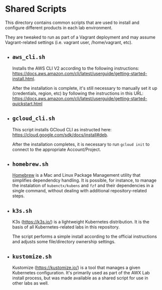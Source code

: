 # Shared Scripts
This directory contains common scripts that are used to install and configure different products in each lab environment.

They are tweaked to run as part of a Vagrant deployment and may assume Vagrant-related settings (i.e. vagrant user, /home/vagrant, etc).

- ## `aws_cli.sh`
  Installs the AWS CLI V2 according to the following instructions: https://docs.aws.amazon.com/cli/latest/userguide/getting-started-install.html.

  After the installation is complete, it's still necessary to manually set it up (credentials, region, etc) by following the instructions in this URL: https://docs.aws.amazon.com/cli/latest/userguide/getting-started-quickstart.html
- ## `gcloud_cli.sh`
  This script installs GCloud CLI as instructed here: https://cloud.google.com/sdk/docs/install#deb.

  After the installation completes, it is necessary to run `gcloud init` to connect to the appropriate Account/Project.

- ## `homebrew.sh`
  [Homebrew](https://brew.sh/) is a Mac and Linux Package Management utility that simplifies dependendcy handling. It is possible, for instance, to manage the instalation of `kubenctx/kubens` and `fzf` and their dependencies in a single command, without dealing with additional repository-related steps.
- ## `k3s.sh`
  K3s (https://k3s.io/) is a lightweight Kubernetes distribution. It is the basis of all Kubernetes-related labs in this repository.

  The script performs a simple install according to the official instructions and adjusts some file/directory ownership settings.
- ## `kustomize.sh`
  Kustomize (https://kustomize.io/) is a tool that manages a given Kubernetes configuration. It's primarily used as part of the AWX Lab install process, but was made available as a shared script for use in other labs as well.
